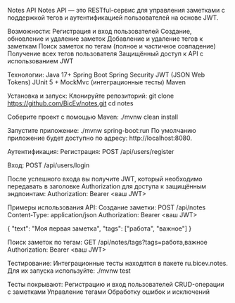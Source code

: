 Notes API
Notes API — это RESTful-сервис для управления заметками с поддержкой тегов и аутентификацией пользователей на основе JWT.

Возможности:
Регистрация и вход пользователей
Создание, обновление и удаление заметок
Добавление и удаление тегов к заметкам
Поиск заметок по тегам (полное и частичное совпадение)
Получение всех тегов пользователя
Защищённый доступ к API с использованием JWT

Технологии:
Java 17+
Spring Boot
Spring Security
JWT (JSON Web Tokens)
JUnit 5 + MockMvc (интеграционные тесты)
Maven

Установка и запуск:
Клонируйте репозиторий:
git clone https://github.com/BicEv/notes.git
cd notes

Соберите проект с помощью Maven:
./mvnw clean install

Запустите приложение:
./mvnw spring-boot:run
По умолчанию приложение будет доступно по адресу: http://localhost:8080.

Аутентификация:
Регистрация: POST /api/users/register

Вход: POST /api/users/login

После успешного входа вы получите JWT, который необходимо передавать в заголовке Authorization для доступа к защищённым эндпоинтам:
Authorization: Bearer <ваш JWT>

Примеры использования API:
Создание заметки:
POST /api/notes
Content-Type: application/json
Authorization: Bearer <ваш JWT>

{
  "text": "Моя первая заметка",
  "tags": ["работа", "важное"]
}

Поиск заметок по тегам:
GET /api/notes/tags?tags=работа,важное
Authorization: Bearer <ваш JWT>

Тестирование:
Интеграционные тесты находятся в пакете ru.bicev.notes. Для их запуска используйте:
./mvnw test

Тесты покрывают:
Регистрацию и вход пользователей
CRUD-операции с заметками
Управление тегами
Обработку ошибок и исключений
